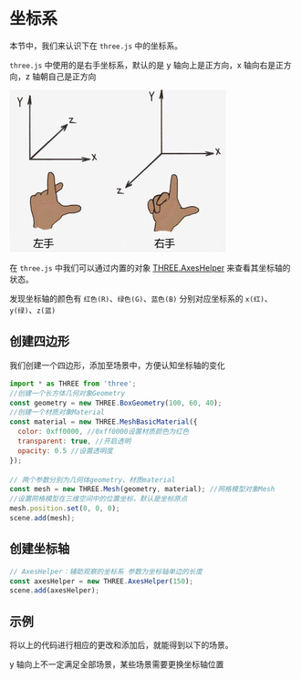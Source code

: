 # 坐标系

本节中，我们来认识下在 `three.js` 中的坐标系。

`three.js` 中使用的是右手坐标系，默认的是 y 轴向上是正方向，x 轴向右是正方向，z 轴朝自己是正方向

<img src="/image/three/start/l-r-handler.jpg" />

在 `three.js` 中我们可以通过内置的对象 [THREE.AxesHelper](https://threejs.org/docs/index.html?q=Ax#api/zh/helpers/AxesHelper) 来查看其坐标轴的状态。

发现坐标轴的颜色有 `红色(R)`、`绿色(G)`、`蓝色(B)` 分别对应坐标系的 `x(红)`、`y(绿)`、`z(蓝)`

## 创建四边形

我们创建一个四边形，添加至场景中，方便认知坐标轴的变化

```js
import * as THREE from 'three';
//创建一个长方体几何对象Geometry
const geometry = new THREE.BoxGeometry(100, 60, 40);
//创建一个材质对象Material
const material = new THREE.MeshBasicMaterial({
  color: 0xff0000, //0xff0000设置材质颜色为红色
  transparent: true, //开启透明
  opacity: 0.5 //设置透明度
});

// 两个参数分别为几何体geometry、材质material
const mesh = new THREE.Mesh(geometry, material); //网格模型对象Mesh
//设置网格模型在三维空间中的位置坐标，默认是坐标原点
mesh.position.set(0, 0, 0);
scene.add(mesh);
```

## 创建坐标轴

```js
// AxesHelper：辅助观察的坐标系 参数为坐标轴单边的长度
const axesHelper = new THREE.AxesHelper(150);
scene.add(axesHelper);
```

## 示例

将以上的代码进行相应的更改和添加后，就能得到以下的场景。

y 轴向上不一定满足全部场景，某些场景需要更换坐标轴位置

<setup-scene type="axis" />
